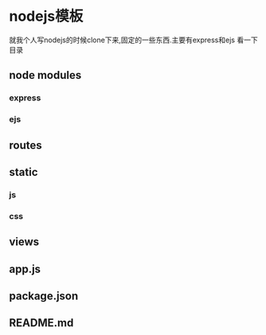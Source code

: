 # nodejs模板
就我个人写nodejs的时候clone下来,固定的一些东西.主要有express和ejs
看一下目录
## node modules
### express
### ejs
## routes
## static
### js
### css
## views
## app.js
## package.json
## README.md